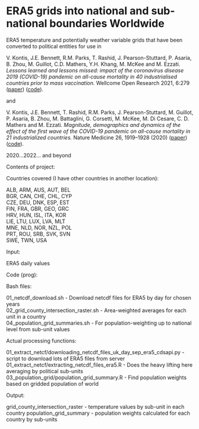 # ERA5 grids into national and sub-national boundaries Worldwide

ERA5 temperature and potentially weather variable grids that have been converted to political entities for use in 

V. Kontis, J.E. Bennett, R.M. Parks, T. Rashid, J. Pearson-Stuttard, P. Asaria, B. Zhou, M. Guillot, C.D. Mathers, Y.H. Khang, M. McKee and M. Ezzati. _Lessons learned and lessons missed: impact of the coronavirus disease 2019 (COVID-19) pandemic on all-cause mortality in 40 industrialised countries prior to mass vaccination._ Wellcome Open Research 2021, 6:279
([paper](https://wellcomeopenresearch.org/articles/6-279)) ([code](https://github.com/vkontis/excess_mortality/tree/pub2)).

and 

V. Kontis, J.E. Bennett, T. Rashid, R.M. Parks, J. Pearson-Stuttard, M. Guillot, P. Asaria, B. Zhou, M. Battaglini, G. Corsetti, M. McKee, M. Di Cesare, C. D. Mathers and M. Ezzati. _Magnitude, demographics and dynamics of the effect of the first wave of the COVID-19 pandemic on all-cause mortality in 21 industrialized countries._ Nature Medicine 26, 1919–1928 (2020) ([paper](https://www.nature.com/articles/s41591-020-1112-0)) ([code](https://github.com/vkontis/excess_mortality/tree/pub)).

2020...2022... and beyond

Contents of project:

Countries covered (I have other countries in another location):

ALB, ARM, AUS, AUT, BEL\
BGR, CAN, CHE, CHL, CYP\
CZE, DEU, DNK, ESP, EST\
FIN, FRA, GBR, GEO, GRC\
HRV, HUN, ISL, ITA, KOR\
LIE, LTU, LUX, LVA, MLT\
MNE, NLD, NOR, NZL, POL\
PRT, ROU, SRB, SVK, SVN\
SWE, TWN, USA

Input:

ERA5 daily values

Code (prog):

Bash files:

01_netcdf_download.sh                   - Download netcdf files for ERA5 by day for chosen years\
02_grid_county_intersection_raster.sh   - Area-weighted averages for each unit in a country\
04_population_grid_summaries.sh         - For population-weighting up to national level from sub-unit values

Actual processing functions:

01_extract_netcf/downloading_netcdf_files_uk_day_sep_era5_cdsapi.py - script to download lots of ERA5 files from server\
01_extract_netcf/extracting_netcdf_files_era5.R - Does the heavy lifting here averaging by political sub-units\
03_population_grid/population_grid_summary.R  - Find population weights based on gridded population of world

Output:

grid_county_intersection_raster - temperature values by sub-unit in each country
population_grid_summary         - population weights calculated for each country by sub-units
